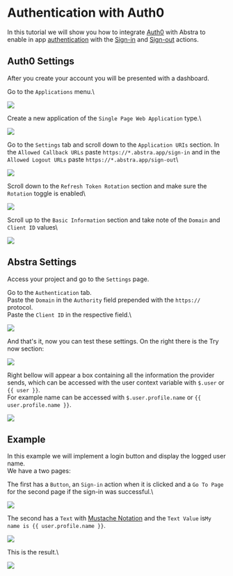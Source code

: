 # Authentication with Auth0

In this tutorial we will show you how to integrate [Auth0](https://auth0.com) with Abstra to enable in app [authentication](../../docs/project-settings/authentication.md) with the [Sign-in](broken-reference) and [Sign-out](broken-reference) actions.

## Auth0 Settings

After you create your account you will be presented with a dashboard.

Go to the `Applications` menu.\


![](../../.gitbook/assets/auth0-app.png)

Create a new application of the `Single Page Web Application` type.\


![](../../.gitbook/assets/auth0-new.png)

Go to the `Settings` tab and scroll down to the `Application URIs` section. In the `Allowed Callback URLs` paste `https://*.abstra.app/sign-in` and in the `Allowed Logout URLs` paste `https://*.abstra.app/sign-out`\


![](../../.gitbook/assets/auth0-allow.png)

Scroll down to the `Refresh Token Rotation` section and make sure the `Rotation` toggle is enabled\


![](../../.gitbook/assets/auth0-refresh.png)

Scroll up to the `Basic Information` section and take note of the `Domain` and `Client ID` values\


![](../../.gitbook/assets/auth0-info.png)

## Abstra Settings

Access your project and go to the `Settings` page.

Go to the `Authentication` tab.\
Paste the `Domain` in the `Authority` field prepended with the `https://` protocol.\
Paste the `Client ID` in the respective field.\


![](../../.gitbook/assets/auth0-abstra.png)

And that's it, now you can test these settings. On the right there is the Try now section:

![](../../.gitbook/assets/try-now.gif)

Right bellow will appear a box containing all the information the provider sends, which can be accessed with the user context variable with `$.user` or `{{ user }}`.\
For example name can be accessed with `$.user.profile.name` or `{{ user.profile.name }}`.

![](<../../.gitbook/assets/image (49) (1) (1) (1).png>)

## Example

In this example we will implement a login button and display the logged user name.\
We have a two pages:

The first has a `Button`, an `Sign-in` action when it is clicked and a `Go To Page` for the second page if the sign-in was successful.\


![](<../../.gitbook/assets/image (28).png>)

The second has a `Text` with [Mustache Notation](../../docs/front-end/arguments/mustache-notation.md) and the `Text Value` is`My name is {{ user.profile.name }}`.

![](<../../.gitbook/assets/image (27).png>)

This is the result.\


![](../../.gitbook/assets/login.gif)
